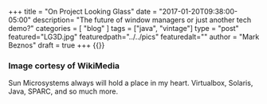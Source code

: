 +++
title = "On Project Looking Glass"
date = "2017-01-20T09:38:00-05:00"
description=  "The future of window managers or just another tech demo?"
categories = [
    "blog"
]
tags = ["java", "vintage"]
type = "post"
featured="LG3D.jpg"
featuredpath="../../pics"
featuredalt=""
author = "Mark Beznos"
draft = true
+++
{{<youtube UKZ6yOeVghM >}}
### Image cortesy of WikiMedia
Sun Microsystems always will hold a place in my heart. Virtualbox, Solaris, Java, SPARC, and so much more.